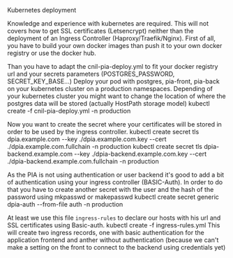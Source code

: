 Kubernetes deployment

Knowledge and experience with kubernetes are required.
This will not covers how to get SSL certificates (Letsencrypt) neither than the deployment of an Ingress Controller (Haproxy/Traefik/Nginx).
First of all, you have to build your own docker images than push it to your own docker registry or use the docker hub.

Than you have to adapt the cnil-pia-deploy.yml to fit your docker registry url and your secrets parameters (POSTGRES_PASSWORD, SECRET_KEY_BASE...)
Deploy your pod with postgres, pia-front, pia-back on your kubernetes cluster on a production namespaces.
Depending of your kubernetes cluster you might want to change the location of where the postgres data will be stored (actually HostPath storage model)
kubectl create -f cnil-pia-deploy.yml -n production

Now you want to create the secret where your certificates will be stored in order to be used by the ingress controller.
kubectl create secret tls dpia.example.com --key ./dpia.example.com.key --cert ./dpia.example.com.fullchain -n production
kubectl create secret tls dpia-backend.example.com --key ./dpia-backend.example.com.key --cert ./dpia-backend.example.com.fullchain -n production

As the PIA is not using authentication or user backend it's good to add a bit of authentication using your ingress controller (BASIC-Auth).
In order to do that you have to create another secret with the user and the hash of the password using mkpasswd or makepasswd
kubectl create secret generic dpia-auth --from-file auth -n production

At least we use this file ```ingress-rules``` to declare our hosts with his url and SSL certificates using Basic-auth.
kubectl create -f ingress-rules.yml
This will create two ingress records, one with basic authentication for the application frontend and anther without authentication (because we can't make a setting on the front to connect to the backend using credentials yet)
